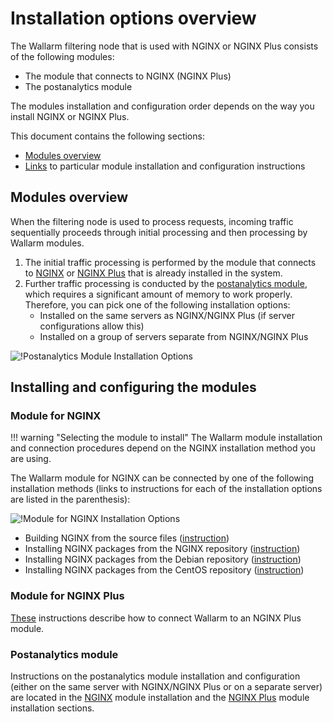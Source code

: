 #   Installation options overview

[img-postanalytics-options]:    ../images/installation-nginx-overview/postanalytics-options.png
[img-nginx-options]:            ../images/installation-nginx-overview/nginx-options.png

[anchor-mod-overview]:              #modules-overview
[anchor-mod-installation]:          #installing-and-configuring-the-modules
[anchor-mod-inst-nginx]:            #module-for-nginx
[anchor-mod-inst-nginxplus]:        #module-for-nginx-plus
[anchor-mod-inst-postanalytics]:    #postanalytics-module

[link-ig-nginx]:                    ../waf-installation/nginx/dynamic-module.md
[link-ig-nginx-distr]:              ../waf-installation/nginx/dynamic-module-from-distr.md
[link-ig-nginxplus]:                ../waf-installation/nginx-plus.md

The Wallarm filtering node that is used with NGINX or NGINX Plus consists of the following modules:
*   The module that connects to NGINX (NGINX Plus)
*   The postanalytics module

The modules installation and configuration order depends on the way you install NGINX or NGINX Plus.

This document contains the following sections:

*   [Modules overview][anchor-mod-overview]
*   [Links][anchor-mod-installation] to particular module installation and configuration instructions

##  Modules overview

When the filtering node is used to process requests, incoming traffic sequentially proceeds through initial processing and then processing by Wallarm modules.

1.  The initial traffic processing is performed by the module that connects to [NGINX][anchor-mod-inst-nginx] or [NGINX Plus][anchor-mod-inst-nginxplus] that is already installed in the system.
2.  Further traffic processing is conducted by the [postanalytics module][anchor-mod-inst-postanalytics], which requires a significant amount of memory to work properly. Therefore, you can pick one of the following installation options:
    *   Installed on the same servers as NGINX/NGINX Plus (if server configurations allow this)
    *   Installed on a group of servers separate from NGINX/NGINX Plus

![!Postanalytics Module Installation Options][img-postanalytics-options]

##  Installing and configuring the modules

### Module for NGINX

!!! warning "Selecting the module to install"
    The Wallarm module installation and connection procedures depend on the NGINX installation method you are using.

The Wallarm module for NGINX can be connected by one of the following installation methods (links to instructions for each of the installation options are listed in the parenthesis):

![!Module for NGINX Installation Options][img-nginx-options]

*   Building NGINX from the source files ([instruction][link-ig-nginx])
*   Installing NGINX packages from the NGINX repository ([instruction][link-ig-nginx])
*   Installing NGINX packages from the Debian repository ([instruction][link-ig-nginx-distr])
*   Installing NGINX packages from the CentOS repository ([instruction][link-ig-nginx-distr])

### Module for NGINX Plus

[These][link-ig-nginxplus] instructions describe how to connect Wallarm to an NGINX Plus module.

### Postanalytics module

Instructions on the postanalytics module installation and configuration (either on the same server with NGINX/NGINX Plus or on a separate server) are located in the [NGINX][anchor-mod-inst-nginx] module installation and the [NGINX Plus][anchor-mod-inst-nginxplus] module installation sections.